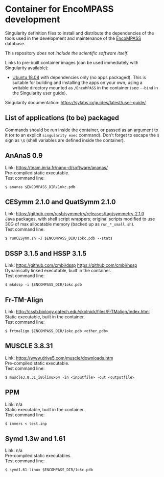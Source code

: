 # Container for EncoMPASS development

Singularity definition files to install and distribute the dependencies of the
tools used in the development and maintenance of the
[EncoMPASS](https://encompass.ninds.nih.gov/) database.

This repository *does not include the scientific software itself*.

Links to pre-built container images (can be used immediately with Singularity available):
- [Ubuntu 18.04](https://cloud.sylabs.io/library/giacomofiorin/default/encompass-development#container-5edf06ffb1793638c11335b2) with dependencies only (no apps packaged). This is suitable for building and installing the apps on your own, using a writable directory mounted as `/EncoMPASS` in the container (see `--bind` in the Singularity user guide).

Singularity documentation: https://sylabs.io/guides/latest/user-guide/

## List of applications (to be) packaged

Commands should be run inside the container, or passed as an argument to it
(or to an explicit `singularity exec` command). Don't forget to escape the `$`
sign as `\$` (shell variables are defined inside the container).

## AnAnaS 0.9
  Link: https://team.inria.fr/nano-d/software/ananas/  
  Pre-compiled static executable.  
  Test command line:
```
$ ananas $ENCOMPASS_DIR/1okc.pdb
```

## CESymm 2.1.0 and QuatSymm 2.1.0
  Link: https://github.com/rcsb/symmetry/releases/tag/symmetry-2.1.0  
  Java packages, with shell script wrappers; original scripts modified to use 30G of max allocatable memory (backed up as `run_*_small.sh`).  
  Test command line:
```
$ runCESymm.sh -J $ENCOMPASS_DIR/1okc.pdb --stats
```

## DSSP 3.1.5 and HSSP 3.1.5
  Link: https://github.com/cmbi/dssp https://github.com/cmbi/hssp  
  Dynamically linked executable, built in the container.  
  Test command line:  
```
$ mkdssp -i $ENCOMPASS_DIR/1okc.pdb
```

## Fr-TM-Align
  Link: http://cssb.biology.gatech.edu/skolnick/files/FrTMalign/index.html  
  Static executable, built in the container.  
  Test command line:  
```
$ frtmalign $ENCOMPASS_DIR/1okc.pdb <other_pdb>
```

## MUSCLE 3.8.31
  Link: https://www.drive5.com/muscle/downloads.htm  
  Pre-compiled static executable.  
  Test command line:  
```
$ muscle3.8.31_i86linux64 -in <inputfile> -out <outputfile>
```

## PPM
  Link: n/a  
  Static executable, built in the container.  
  Test command line:
```
$ immers < test.inp
```

## Symd 1.3w and 1.61
  Link: n/a  
  Pre-compiled static executables.  
  Test command line:
```
$ symd1.61-linux $ENCOMPASS_DIR/1okc.pdb
```
